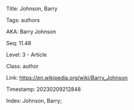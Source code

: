 Title:  Johnson, Barry

Tags:   authors

AKA:    Barry Johnson

Seq:    11.48

Level:  3 - Article

Class:  author

Link:   https://en.wikipedia.org/wiki/Barry_Johnson

Timestamp: 20230209212848

Index:  Johnson, Barry; 

